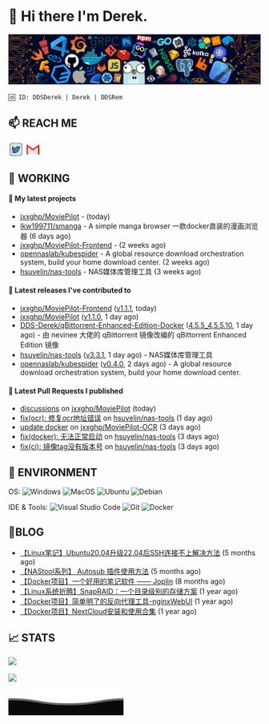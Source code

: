 # 👋 Hi there I'm Derek. 

![](https://raw.githubusercontent.com/DDS-Derek/.github/main/profile/assets/header_.png)

```
🆔 ID: DDSDerek | Derek | DDSRem
```

## 📫 REACH ME
<p align="left">
<a href="https://twitter.com/ddsrem_derek" target="blank"><img align="center" src="https://raw.githubusercontent.com/DDS-Derek/.github/main/profile/assets/twitter.svg" alt="BEPb" height="30" width="30" /></a>
<a href="mailto:ddstomo@gmail.com" target="blank"><img align="center" src="https://raw.githubusercontent.com/DDS-Derek/.github/main/profile/assets/gmail.svg" alt="Gmail" height="30" width="30" /></a>
</p>

## 💼 WORKING

#### 🌱 My latest projects


- [jxxghp/MoviePilot](https://github.com/jxxghp/MoviePilot) -  (today)
- [lkw199711/smanga](https://github.com/lkw199711/smanga) - A simple manga browser 一款docker直装的漫画浏览器 (6 days ago)
- [jxxghp/MoviePilot-Frontend](https://github.com/jxxghp/MoviePilot-Frontend) -  (2 weeks ago)
- [opennaslab/kubespider](https://github.com/opennaslab/kubespider) - A global resource download orchestration system, build your home download center.  (2 weeks ago)
- [hsuyelin/nas-tools](https://github.com/hsuyelin/nas-tools) - NAS媒体库管理工具 (3 weeks ago)

#### 🔭 Latest releases I've contributed to

- [jxxghp/MoviePilot-Frontend](https://github.com/jxxghp/MoviePilot-Frontend) ([v1.1.1](https://github.com/jxxghp/MoviePilot-Frontend/releases/tag/v1.1.1), today)
- [jxxghp/MoviePilot](https://github.com/jxxghp/MoviePilot) ([v1.1.0](https://github.com/jxxghp/MoviePilot/releases/tag/v1.1.0), 1 day ago)
- [DDS-Derek/qBittorrent-Enhanced-Edition-Docker](https://github.com/DDS-Derek/qBittorrent-Enhanced-Edition-Docker) ([4.5.5_4.5.5.10](https://github.com/DDS-Derek/qBittorrent-Enhanced-Edition-Docker/releases/tag/4.5.5_4.5.5.10), 1 day ago) - 由 nevinee 大佬的 qBittorrent 镜像改编的 qBittorrent Enhanced Edition 镜像
- [hsuyelin/nas-tools](https://github.com/hsuyelin/nas-tools) ([v3.3.1](https://github.com/hsuyelin/nas-tools/releases/tag/v3.3.1), 1 day ago) - NAS媒体库管理工具
- [opennaslab/kubespider](https://github.com/opennaslab/kubespider) ([v0.4.0](https://github.com/opennaslab/kubespider/releases/tag/v0.4.0), 2 days ago) - A global resource download orchestration system, build your home download center. 

#### 🔨 Latest Pull Requests I published

- [discussions](https://github.com/jxxghp/MoviePilot/pull/368) on [jxxghp/MoviePilot](https://github.com/jxxghp/MoviePilot) (today)
- [fix(ocr): 修复ocr地址错误](https://github.com/hsuyelin/nas-tools/pull/162) on [hsuyelin/nas-tools](https://github.com/hsuyelin/nas-tools) (1 day ago)
- [update docker](https://github.com/jxxghp/MoviePilot-OCR/pull/2) on [jxxghp/MoviePilot-OCR](https://github.com/jxxghp/MoviePilot-OCR) (3 days ago)
- [fix(docker): 无法正常启动](https://github.com/hsuyelin/nas-tools/pull/144) on [hsuyelin/nas-tools](https://github.com/hsuyelin/nas-tools) (3 days ago)
- [fix(ci): 镜像tag没有版本号](https://github.com/hsuyelin/nas-tools/pull/141) on [hsuyelin/nas-tools](https://github.com/hsuyelin/nas-tools) (3 days ago)

## 🔧 ENVIRONMENT
OS:
![Windows](https://img.shields.io/badge/-Windows-0078D6?style=flat-square&logo=windows&logoColor=white)
![MacOS](https://img.shields.io/badge/-Mac_OS-AAA?style=flat-square&logo=macos&logoColor=white)
![Ubuntu](https://img.shields.io/badge/-Ubuntu-DD4814?style=flat-square&logo=ubuntu&logoColor=white)
![Debian](https://img.shields.io/badge/-Debian-73BA25?style=flat-square&logo=debian&logoColor=white)  

IDE & Tools:
![Visual Studio Code](https://img.shields.io/badge/-Visual_Studio_Code-007ACC?style=flat-square&logo=visual-studio-code&logoColor=white)
![Git](https://img.shields.io/badge/-Git-F05032?style=flat-square&logo=git&logoColor=white)
![Docker](https://img.shields.io/badge/-Docker-2496ed?style=flat-square&logo=Docker&logoColor=white)

## 📜BLOG

- [【Linux笔记】Ubuntu20.04升级22.04后SSH连接不上解决方法](https://blog.ddsrem.com/archives/fix-ubuntu2204-ssh) (5 months ago)
- [【NAStool系列】 Autosub 插件使用方法](https://blog.ddsrem.com/archives/nastool-autosub-use-way) (5 months ago)
- [【Docker项目】一个好用的笔记软件 —— Joplin](https://blog.ddsrem.com/archives/joplin) (8 months ago)
- [【Linux系统折腾】SnapRAID：一个目录级别的存储方案](https://blog.ddsrem.com/archives/snapraid) (1 year ago)
- [【Docker项目】简单明了的反向代理工具-nginxWebUI](https://blog.ddsrem.com/archives/nginxwebui) (1 year ago)
- [【Docker项目】NextCloud安装和使用合集](https://blog.ddsrem.com/archives/nextcloud) (1 year ago)

## 📈 STATS

![](https://github-readme-stats.vercel.app/api?username=DDSDerek&show_icons=true&theme=radical)

![](https://github-readme-stats.vercel.app/api?username=DDSRem&show_icons=true&theme=dark)

![](https://raw.githubusercontent.com/DDS-Derek/.github/main/profile/assets/Bottom_down.svg)
